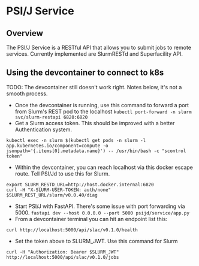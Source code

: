 
# PSI/J Service

## Overview

The PSI/J Service is a RESTful API that allows you to submit jobs to remote services. Currently implemented are SlurmRESTd and Superfacility API.


## Using the devcontainer to connect to k8s

TODO: The devcontainer still doesn't work right. Notes below, it's not a smooth process. 

- Once the devcontainer is running, use this command to forward a port from Slurm's REST pod to the localhost
`kubectl port-forward -n slurm svc/slurm-restapi 6820:6820`
- Get a Slurm access token. This should be improved with a better Authentication system.
```
kubectl exec -n slurm $(kubectl get pods -n slurm -l app.kubernetes.io/component=compute -o jsonpath='{.items[0].metadata.name}') -- /usr/bin/bash -c "scontrol token"
```
- Within the devcontainer, you can reach localhost via this docker escape route. Tell PSI/Jd to use this for Slurm.
```
export SLURM_RESTD_URL=http://host.docker.internal:6820
curl -H "X-SLURM-USER-TOKEN: auth/none" $SLURM_REST_URL/slurm/v0.0.40/diag
```
- Start PSI/J with FastAPI. There's some issue with port forwarding via 5000. 
`fastapi dev --host 0.0.0.0 --port 5000 psijd/service/app.py`
- From a devcontainer terminal you can hit an endpoint list this: 
```
curl http://localhost:5000/api/slac/v0.1.0/health
```
- Set the token above to SLURM_JWT. Use this command for Slurm
```
curl -H "Authorization: Bearer $SLURM_JWT" http://localhost:5000/api/slac/v0.1.0/jobs
```

